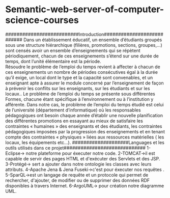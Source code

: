 # Semantic-web-server-of-computer-science-courses
##########################Introduction###########################
Dans un établissement éducatif, un ensemble d’étudiants groupés sous une structure  hiérarchique  (filières,  promotions,  sections,  groupes,…)  sont  censés avoir un  ensemble  d’enseignements  qui  se  répètent  périodiquement,  chacun  de  ces enseignements  s’étend  sur  une  durée  de  temps,  dont  l’unité  élémentaire  est  la période.  
Résoudre le problème de l’emploi du temps revient à affecter à chacun de ces enseignements un nombre de périodes consécutives égal à la durée qu’il exige, un local dont le type et la capacité sont convenables, et un enseignant apte à assurer le module  concerné  par  l’enseignement  de  façon  à  prévenir  les  conflits  sur  les  enseignants, sur les étudiants et sur les locaux.. 
Le  problème  de  l’emploi  du  temps  se présente sous différentes Formes, chacune étant spécifique à l’environnement ou à l’institution y afférente. Dans notre cas, le problème de l’emploi du temps étudié est celui de l’université  (département  d’informatique)  où  les  responsables  pédagogiques  ont besoin chaque année d’établir une nouvelle planification des différentes promotions en essayant au mieux de satisfaire les contraintes « humaines » des enseignants et des étudiants,  les  contraintes  pédagogiques  imposées  par  la  progression  des enseignements et en tenant compte des contraintes « physiques » liées aux ressources matérielles ( les locaux, les équipements etc…).
####################Languages et les outils utilisés dans ce projet#############################
1-Eclipse-> notre plateforme pour éxecuter notre code.
2-TOMCAT->il est capable de servir des pages HTML et d'exécuter des Servlets et des JSP.
3-Protégé-> sert a ajouter dans notre ontologie les classes avec leurs attributs.
4-Apache Jena & Jena Fuseki->c'est pour éxecuter nos requêtes .
5-SparQL->est un langage de requête et un protocole qui permet de rechercher, d'ajouter, de modifier ou de supprimer des données RDF disponibles à travers Internet.
6-ArgoUML-> pour création notre diagramme UML.
